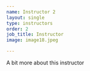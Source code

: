 ```yaml
---
name: Instructor 2
layout: single
type: instructors
order: 2
job_title: Instructor
image: image18.jpeg

---
```


A bit more about this instructor